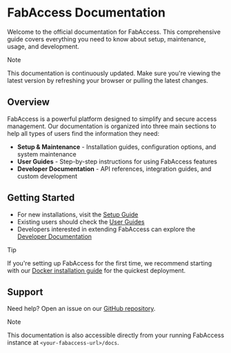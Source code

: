# FabAccess Documentation

Welcome to the official documentation for FabAccess. This comprehensive guide covers everything you need to know about setup, maintenance, usage, and development.

> [!NOTE]
> This documentation is continuously updated. Make sure you're viewing the latest version by refreshing your browser or pulling the latest changes.

## Overview

FabAccess is a powerful platform designed to simplify and secure access management. Our documentation is organized into three main sections to help all types of users find the information they need:

- **Setup & Maintenance** - Installation guides, configuration options, and system maintenance
- **User Guides** - Step-by-step instructions for using FabAccess features
- **Developer Documentation** - API references, integration guides, and custom development

## Getting Started

- For new installations, visit the [Setup Guide](setup/installation.md)
- Existing users should check the [User Guides](user/getting-started.md)
- Developers interested in extending FabAccess can explore the [Developer Documentation](developer/get-started.md)

> [!TIP]
> If you're setting up FabAccess for the first time, we recommend starting with our [Docker installation guide](setup/docker.md) for the quickest deployment.

## Support

Need help? Open an issue on our [GitHub repository](https://github.com/FabInfra/FabAccess-V2).

> [!NOTE]
> This documentation is also accessible directly from your running FabAccess instance at `<your-fabaccess-url>/docs`.
